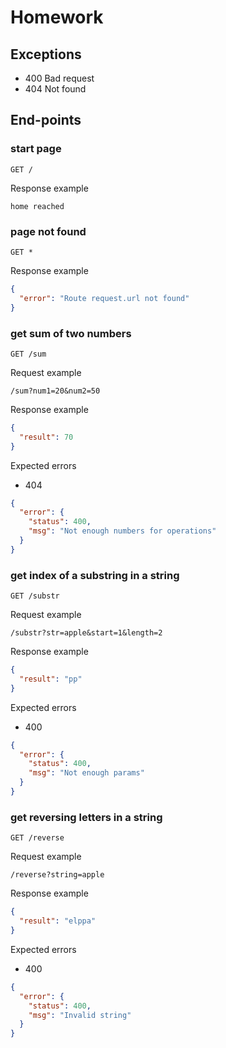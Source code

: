 # Homework

## Exceptions

- 400 Bad request
- 404 Not found

## End-points

### start page

`GET /`

Response example

`home reached`

### page not found

`GET *`

Response example

```json
{
  "error": "Route request.url not found"
}
```

### get sum of two numbers

`GET /sum`

Request example

`/sum?num1=20&num2=50`

Response example

```json
{
  "result": 70
}
```

Expected errors

- 404

```json
{
  "error": {
    "status": 400,
    "msg": "Not enough numbers for operations"
  }
}
```

### get index of a substring in a string

`GET /substr`

Request example

`/substr?str=apple&start=1&length=2`

Response example

```json
{
  "result": "pp"
}
```

Expected errors

- 400

```json
{
  "error": {
    "status": 400,
    "msg": "Not enough params"
  }
}
```

### get reversing letters in a string

`GET /reverse`

Request example

`/reverse?string=apple`

Response example

```json
{
  "result": "elppa"
}
```

Expected errors

- 400

```json
{
  "error": {
    "status": 400,
    "msg": "Invalid string"
  }
}
```
